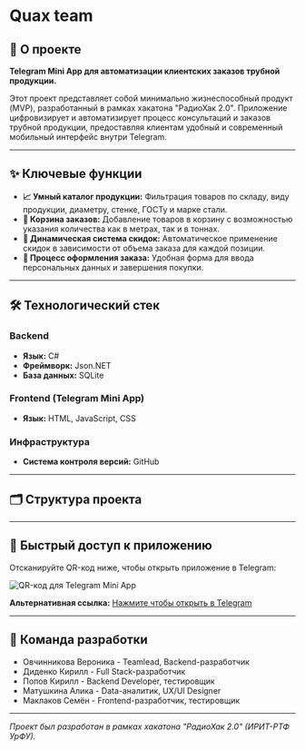 # Quax team

## 🚀 О проекте

**Telegram Mini App для автоматизации клиентских заказов трубной продукции.**

Этот проект представляет собой минимально жизнеспособный продукт (MVP), разработанный в рамках хакатона "РадиоХак 2.0". Приложение цифровизирует и автоматизирует процесс консультаций и заказов трубной продукции, предоставляя клиентам удобный и современный мобильный интерфейс внутри Telegram.

---

## ✨ Ключевые функции

*   **📈 Умный каталог продукции:** Фильтрация товаров по складу, виду продукции, диаметру, стенке, ГОСТу и марке стали.
*   **🛒 Корзина заказов:** Добавление товаров в корзину с возможностью указания количества как в метрах, так и в тоннах.
*   **💎 Динамическая система скидок:** Автоматическое применение скидок в зависимости от объема заказа для каждой позиции.
*   **📝 Процесс оформления заказа:** Удобная форма для ввода персональных данных и завершения покупки.

---

## 🛠️ Технологический стек

### Backend
*   **Язык:** C#
*   **Фреймворк:** Json.NET
*   **База данных:** SQLite

### Frontend (Telegram Mini App)
*   **Язык:** HTML, JavaScript, CSS
### Инфраструктура
*   **Система контроля версий:** GitHub

---

## 🗂️ Структура проекта

---

## 🔗 Быстрый доступ к приложению
Отсканируйте QR-код ниже, чтобы открыть приложение в Telegram:

![QR-код для Telegram Mini App](qrcode.png) <!-- Или qrcode.jpg -->

**Альтернативная ссылка:** [Нажмите чтобы открыть в Telegram](https://t.me/your_bot_username?startapp=your_start_parameter)

---
## 👥 Команда разработки

*   Овчинникова Вероника - Teamlead, Backend-разработчик
*   Диденко Кирилл - Full Stack-разработчик
*   Попов Кирилл - Backend Developer, тестировщик 
*   Матушкина Алика - Data-аналитик, UX/UI Designer
*   Маклаков Семён - Frontend-разработчик, тестировщик
---
*Проект был разработан в рамках хакатона "РадиоХак 2.0" (ИРИТ-РТФ УрФУ).*
